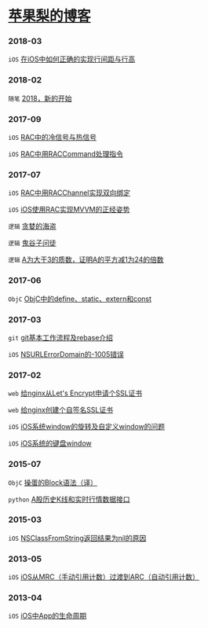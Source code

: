 # [苹果梨的博客](http://blog.harrisonxi.com)

### 2018-03

`iOS` [在iOS中如何正确的实现行间距与行高](http://blog.harrisonxi.com/2018/03/在iOS中如何正确的实现行间距与行高.html)

### 2018-02

`随笔` [2018，新的开始](http://blog.harrisonxi.com/2018/02/2018，新的开始.html)

### 2017-09

`iOS` [RAC中的冷信号与热信号](http://blog.harrisonxi.com/2017/09/RAC中的冷信号与热信号.html)

`iOS` [RAC中用RACCommand处理指令](http://blog.harrisonxi.com/2017/09/RAC中用RACCommand处理指令.html)

### 2017-07

`iOS` [RAC中用RACChannel实现双向绑定](http://blog.harrisonxi.com/2017/07/RAC中用RACChannel实现双向绑定.html)

`iOS` [iOS使用RAC实现MVVM的正经姿势](http://blog.harrisonxi.com/2017/07/iOS使用RAC实现MVVM的正经姿势.html)

`逻辑` [贪婪的海盗](http://blog.harrisonxi.com/2017/07/贪婪的海盗.html)

`逻辑` [鬼谷子问徒](http://blog.harrisonxi.com/2017/07/鬼谷子问徒.html)

`逻辑` [A为大于3的质数，证明A的平方减1为24的倍数](http://blog.harrisonxi.com/2017/07/A为大于3的质数，证明A的平方减1为24的倍数.html)

### 2017-06

`ObjC` [ObjC中的define、static、extern和const](http://blog.harrisonxi.com/2017/06/ObjC中的define、static、extern和const.html)

### 2017-03

`git` [git基本工作流程及rebase介绍](http://blog.harrisonxi.com/2017/03/git基本工作流程及rebase介绍.html)

`iOS` [NSURLErrorDomain的-1005错误](http://blog.harrisonxi.com/2017/03/NSURLErrorDomain的-1005错误.html)

### 2017-02

`web` [给nginx从Let's Encrypt申请个SSL证书](http://blog.harrisonxi.com/2017/02/给nginx从Let's%20Encrypt申请个SSL证书.html)

`web` [给nginx创建个自签名SSL证书](http://blog.harrisonxi.com/2017/02/给nginx创建个自签名SSL证书.html)

`iOS` [iOS系统window的旋转及自定义window的问题](http://blog.harrisonxi.com/2017/02/iOS系统window的旋转及自定义window的问题.html)

`iOS` [iOS系统的键盘window](http://blog.harrisonxi.com/2017/02/iOS系统的键盘window.html)

### 2015-07

`ObjC` [操蛋的Block语法（译）](http://blog.harrisonxi.com/2015/07/操蛋的Block语法（译）.html)

`python` [A股历史K线和实时行情数据接口](http://blog.harrisonxi.com/2015/07/A股历史K线和实时行情数据接口.html)

### 2015-03

`iOS` [NSClassFromString返回结果为nil的原因](http://blog.harrisonxi.com/2015/03/NSClassFromString返回结果为nil的原因.html)

### 2013-05

`iOS` [iOS从MRC（手动引用计数）过渡到ARC（自动引用计数）](http://blog.harrisonxi.com/2013/05/iOS从MRC（手动引用计数）过渡到ARC（自动引用计数）.html)

### 2013-04

`iOS` [iOS中App的生命周期](http://blog.harrisonxi.com/2013/04/iOS中App的生命周期.html)
